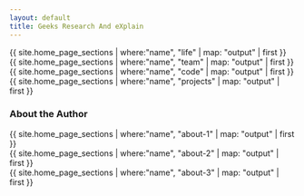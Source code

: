 ```yaml
---
layout: default
title: Geeks Research And eXplain
---
```


<section class="row">
  <section class="col-md-4">
    {{ site.home_page_sections | where:"name", "life" | map: "output" | first }}
  </section>

  <section class="col-md-4">
    {{ site.home_page_sections | where:"name", "team" | map: "output" | first }}
  </section>

  <section class="col-md-4">
    {{ site.home_page_sections | where:"name", "code" | map: "output" | first }}
  </section>
</section>

<section class="row">
  <section class="col-md-12">
    {{ site.home_page_sections | where:"name", "projects" | map: "output" | first }}
  </section>
</section>

<section class="row">
  <section class="col-md-12"><h3>About the Author</h3></section>
  <section class="col-md-4">
    {{ site.home_page_sections | where:"name", "about-1" | map: "output" | first }}
  </section>
  <section class="col-md-4">
    {{ site.home_page_sections | where:"name", "about-2" | map: "output" | first }}
  </section>
  <section class="col-md-4">
    {{ site.home_page_sections | where:"name", "about-3" | map: "output" | first }}
  </section>
</section>

